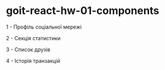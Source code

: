 # goit-react-hw-01-components

1 - Профіль соціальної мережі

2 - Секція статистики

3 - Список друзів

4 - Історія транзакцій
